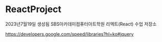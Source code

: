 # ReactProject

2023년7월19일 생성됨
SBS아카데미컴퓨터아트학원 리엑트(React) 수업 저장소

https://developers.google.com/speed/libraries?hl=ko#jquery

